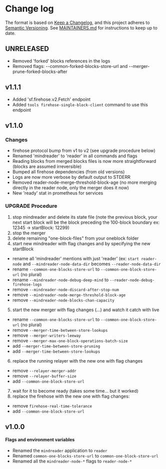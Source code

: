 # Change log

The format is based on [Keep a Changelog](https://keepachangelog.com/en/1.0.0/), and this
project adheres to [Semantic Versioning](https://semver.org/spec/v2.0.0.html). See [MAINTAINERS.md](./MAINTAINERS.md)
for instructions to keep up to date.

## UNRELEASED
* Removed 'forked' blocks references in the logs
* Removed flags: --common-forked-blocks-store-url and --merger-prune-forked-blocks-after

## v1.1.1

* Added 'sf.firehose.v2.Fetch' endpoint
* Added `tools firehose-single-block-client` command to use this endpoint

## v1.1.0

### Changes
* firehose protocol bump from v1 to v2 (see upgrade procedure below)
* Renamed 'mindreader' to 'reader' in all commands and flags
* Reading blocks from merged blocks files is now more straightforward (blocks are assumed irreversible)
* Bumped all firehose dependencies (from old versions)
* Logs are now more verbose by default output to STDERR
* Removed reader-node-merge-threshold-block-age (no more merging directly in the reader node, only the merger does it now)
* New 'ready' stat in prometheus for services

### UPGRADE Procedure

1. stop mindreader and delete its state file (note the previous block, your next start block will be the block preceding the 100-block boundary ex: 12345 -> startBlock: 12299)
2. stop the merger
3. delete remaining "one-block-files" from your oneblock folder
4. start new mindreader with flag changes and by specifying the new startBlock
  - rename all 'mindreader' mentions with just 'reader' (ex: `start reader-node` and `--mindreader-node-data-dir` becomes `--reader-node-data-dir`
  - rename `--common-one-blocks-store-url` to `--common-one-block-store-url` (no plural)
  - rename `--mindreader-node-debug-deep-mind` to `--reader-node-debug-firehose-logs`
  - remove `--mindreader-node-discard-after-stop-num`
  - remove `--mindreader-node-merge-threshold-block-age`
  - remove `--mindreader-node-blocks-chan-capacity`
5. start the new merger with flag changes (...) and watch it catch with live
  - rename `--common-one-blocks-store-url` to `--common-one-block-store-url` (no plural)
  - remove `--merger-time-between-store-lookups`
  - remove `--merger-writers-leeway`
  - remove `--merger-max-one-block-operations-batch-size`
  - add `--merger-time-between-store-pruning`
  - add `--merger-time-between-store-lookups`
6. replace the running relayer with the new one with flag changes
  - remove `--relayer-merger-addr`
  - remove `--relayer-buffer-size`
  - add `--common-one-block-store-url`
7. wait for it to become ready (takes some time... but it worked)
8. replace the firehose with the new one with flag changes:
  - remove `firehose-real-time-tolerance`
  - add `--common-one-block-store-url`

## v1.0.0

#### Flags and environment variables

* Renamed the `mindreader` application to `reader`
* Renamed `common-one-blocks-store-url` to `common-one-block-store-url`
* Renamed all the `mindreader-node-*` flags to `reader-node-*`






